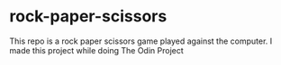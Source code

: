 # rock-paper-scissors
This repo is a rock paper scissors game played against the computer. I made this project while doing The Odin Project
